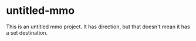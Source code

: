# untitled-mmo
This is an untitled mmo project. It has direction, but that doesn't mean it has a set destination.
